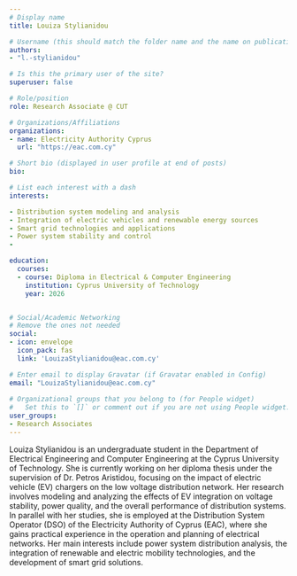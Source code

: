 ```yaml
---
# Display name
title: Louiza Stylianidou

# Username (this should match the folder name and the name on publications)
authors:
- "l.-stylianidou"

# Is this the primary user of the site?
superuser: false

# Role/position
role: Research Associate @ CUT

# Organizations/Affiliations
organizations:
- name: Electricity Authority Cyprus
  url: "https://eac.com.cy"

# Short bio (displayed in user profile at end of posts)
bio: 

# List each interest with a dash
interests:

- Distribution system modeling and analysis
- Integration of electric vehicles and renewable energy sources
- Smart grid technologies and applications
- Power system stability and control
-

education:
  courses:
  - course: Diploma in Electrical & Computer Engineering
    institution: Cyprus University of Technology
    year: 2026


# Social/Academic Networking
# Remove the ones not needed
social:
- icon: envelope
  icon_pack: fas
  link: 'LouizaStylianidou@eac.com.cy' 

# Enter email to display Gravatar (if Gravatar enabled in Config)
email: "LouizaStylianidou@eac.com.cy"
  
# Organizational groups that you belong to (for People widget)
#   Set this to `[]` or comment out if you are not using People widget.
user_groups:
- Research Associates
---
```


Louiza Stylianidou is an undergraduate student in the Department of Electrical Engineering and Computer Engineering at the Cyprus University of Technology. She is currently working on her diploma thesis under the supervision of Dr. Petros Aristidou, focusing on the impact of electric vehicle (EV) chargers on the low voltage distribution network. Her research involves modeling and analyzing the effects of EV integration on voltage stability, power quality, and the overall performance of distribution systems. In parallel with her studies, she is employed at the Distribution System Operator (DSO) of the Electricity Authority of Cyprus (EAC), where she gains practical experience in the operation and planning of electrical networks. Her main interests include power system distribution analysis, the integration of renewable and electric mobility technologies, and the development of smart grid solutions.
